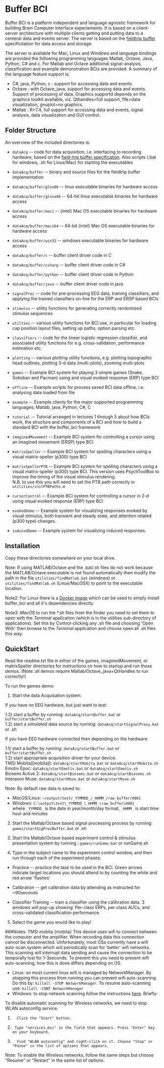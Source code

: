# Buffer BCI

Buffer BCI is a platform independent and language agnostic framework
for building Brain Computer Interface experiements.  It is based on a
client-server architecture with multiple clients getting and putting
data to a centeral data and events server.  The server is based on the
[fieldtrip buffer](http://fieldtrip.fcdonders.nl/development/realtime)
specificitation for data access and storage. 

The server is available for Mac, Linux and Windows and language
bindings are provided the following programming languages Matlab,
Octave, Java, Python, C\# and c.  For Matlab and Octave additional
signal-analysis, classification and example demonstration BCIs are
provided.  A summary of the language feature support is:
* C#, java, Python, c : support for accessing data and events
* Octave : with Octave_java, support for accessing data and events. Support of processing of data.  Graphics supportd depends on the graphics toolkit available, viz. Qthandles=full support, fltk=data visualization, gnuplot=no graphics.
* Matlab : R>7.4, full support for accessing data and events, signal analysis, data visualization and GUI control.

## Folder Structure

An overview of the included directories is:
*  `dataAcq` -- code for data acquisition, i.e. interfacing to recording hardware, based on the [field-trip buffer specification](http://fieldtrip.fcdonders.nl/development/realtime).
				 Also scripts (.bat for windows, .sh for Linux/Mac) for starting the executables
*  `dataAcq/buffer` -- binary and source files for the fieldtrip buffer implementation
*  `dataAcq/buffer/glnx86` -- linux executable binaries for hardware access
*  `dataAcq/buffer/glnxa86` -- 64-bit linux executable binaries for hardware access
*  `dataAcq/buffer/maci`   -- (intel) Mac OS executable binaries for hardware access
*  `dataAcq/buffer/maci64` -- 64-bit (intel) Mac OS executable binaries for hardware access
*  `dataAcq/buffer/win32`  -- windows executable binaries for hardware access
*  `dataAcq/buffer/c`      -- buffer client driver code in C
*  `dataAcq/buffer/csharp` -- buffer client driver code in C#
*  `dataAcq/buffer/python` -- buffer client driver code in Python
*  `dataAcq/buffer/java`   -- buffer client driver code in java

*  `signalProc` -- code for pre-processing EEG data, training classifiers, and applying the trained classifiers on-line for the ERP and ERSP based BCIs

*  `stimulus` -- utility functions for generating correctly randomised stimulus sequences

*  `utilties` -- various utility functions for BCI use, in particular for loading cap position layout files, setting up paths, option parsing etc.

*  `classifiers` -- code for the linear logistic regression classifier, and associated utility functions for e.g. cross-validation, performance estimation etc.

*  `plotting` -- various plotting utility functions, e.g. plotting topographic head outlines, plotting 3-d data (multi-plots), zooming multi-plots
  
*  `games` -- Example BCI system for playing 3 simple games (Snake, Sokoban and Pacman) using and visual evoked response (ERP) type BCI

*  `offline` -- Example scripts for process saved BCI data offline, i.e. analysing data loaded from file

*  `example` -- Example clients for the major supported programming languages; Matlab, java, Python, C#, C

*  `tutorial` -- Tutorial arranged in lectures 1 through 5 about how BCIs work, 
              the structure and components of a BCI and how to build a standard BCI with the buffer_bci framework
				 
*  `imaginedMovement` -- Example BCI system for controlling a cursor using an imagined movement (ERSP) type BCI

*  `matrixSpeller` -- Example BCI system for spelling characters using a visual matrix-speller (p300) type BCI

*  `matrixSpellerPTB` -- Example BCI system for spelling characters using a visual matrix-speller (p300) type BCI.  This version uses PsychToolBox to improve the timing of the visual stimulus rendering.  
    N.B. to use this you will need to set the PTB path correctly in `utilities/initPTBPaths.m`

*  `cursorControl` -- Example BCI system for controlling a cursor in 2-d using
                             visual evoked response (ERP) type BCI

*  `evokedDemo` -- Example system for visualizing responses evoked by visual
                            stimulus, both transient and steady state, and
                            attention related (p300 type) changes.

*  `inducedDemo` -- Example system for visualizing induced responses.


## Installation

Copy these directories somewhere on your local drive.

Note: If using MATLAB/Octave and the .bat/.sh files do not work because the MATLAB/Octave executable is not found
automatically then modify the path in the file
`utilities/findMatlab.bat` (windows) or `utilities/findMatlab.sh`
(Linux/MacOSX) to point to the executable location.

Note2: For Linux there is a [Docker image]( https://github.com/dokterbob/docker-bci) which can be used to simply install buffer_bci and all it's dependencies directly 

Note3: *MacOS* to run the *.sh files from the finder you need to set them to open with the *Terminal* application (which is in the utilities sub-directory of applications).  Set this by Control-clicking any .sh file and choosing 'Open With' then browse to the *Terminal* application and choose open all .sh files this way.


## QuickStart


Read the readme.txt file in either of the games, imaginedMovement, or
matrixSpeller directories for instructions on how to startup and run
those demos.  (Note: all demos require Matlab/Octave_java+QtHandles to
run correctly!)

To run the games demo:

1. Start the data Acquisation system.

 If you have *no* EEG hardware, but just want to test:

  1.2) start a buffer by running: `dataAcq/startBuffer.bat` or `buffer/startBuffer.sh`  
  1.2) start a *simulated* data source by running: `dataAcq/startSignalProxy.bat` or .sh

 If you have EEG hardware connected then depending on the hardware:

  1.1) start a buffer by running: `dataAcq/startBuffer.bat` or `buffer/startBuffer.sh`  
  1.2) start appropriate acquisition driver for your device:  
  		 TMSi Mobita([mobita]):       `dataAcq/startMobita.bat`  or  `dataAcq/startMobita.sh`  
       Emotiv Epoc:        `dataAcq/startEmotiv.bat`  or  `dataAcq/startEmotiv.sh`  
       Biosemi Active 2:   `dataAcq/startBiosemi.bat` or  `dataAcq/startBiosemi.sh`  
		 Interaxon Muse:     `dataAcq/startMuse.bat`    or  `dataAcq/startMuse.sh`  

Note: By default raw data is saved to:  
*  *MacOS/Linux*: `~/output/test/_YYMMDD_/_HHMM_/raw_buffer/0001`  
*  *Windows*: `C:\output\test\_YYMMDD_\_HHMM_\raw_buffer\0001`  
   where `_YYMMDD_` is the date in year/month/day format, `_HHMM_` is start time hour and minutes

2. Start the Matlab/Octave based signal processing process by running: `games/startSigProcBuffer.bat` or .sh

3. Start the Matlab/Octave based experiment control & stimulus presentation system by running : `games/runGame.bat` or runGame.sh

4. Type in the subject name to the experiment control window, and then run through each of the experiment phases: 

  * Practice -- practice the task to be used in the BCI.  Green arrows indicate target locations you should attend to by counting the white and red arrow 'flashes'

  * Calibration -- get calibration data by attending as instructed for ~90seconds

  * Classifier Training -- train a classifier using the calibration data.  3 windows will pop-up showing: Per-class ERPs, per-class AUCs, and cross-validated classification performance.

5. Select the game you would like to play!



###Notes: TMSi mobita {mobita}
This device uses wifi to connect between the computer and the amplifier.  When recording data this connection *cannot* be disconnected.  Unfortunately, most OSs currently have a wifi auto-scan system which will periodically scan for 'better' wifi networks.  This scanning will interrupt data sending and cause the connection to be temporally lost for 1-3seconds.   To prevent this you need to prevent wifi auto-scanning, how this is done differs depending on OS.
* Linux: on most current linux wifi is managed by NetworkManager.  By stopping this process from running you can prevent wifi auto-scanning.  Do this by: `killall -STOP NetworkManager`.  To resume auto-scanning use: `killall -CONT NetworkManager`
* Windows: to stop network scanning follow the instructions [here](http://answers.microsoft.com/en-us/windows/forum/windows_7-networking/how-to-disable-automatic-scanning-for-wifi/4c8253ec-40c6-42c8-a9f7-00d78fce966c).  Briefly:

To disable automatic scanning for Wireless networks, we need to stop WLAN autoconfig service.

1.       Click the "Start" button.
2.      Type "services.msc" in the field that appears. Press "Enter" key on your keyboard.
3.       Find "WLAN autoconfig" and right-click on it. Choose "Stop" or "Pause" in the list of options that appears.

Note: To enable the Wireless networks, follow the same steps but choose "Resume" or "Restart" in the same list of options.
